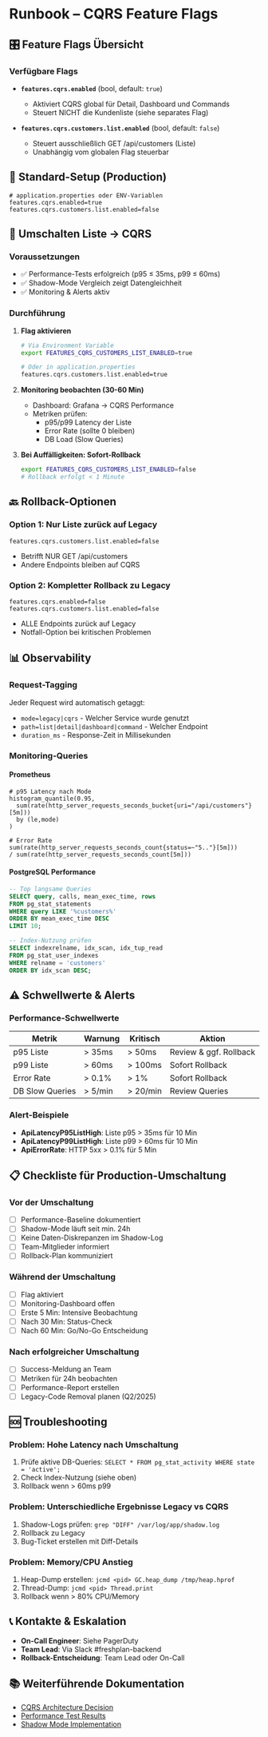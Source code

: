 # Runbook – CQRS Feature Flags

## 🎛️ Feature Flags Übersicht

### Verfügbare Flags
- **`features.cqrs.enabled`** (bool, default: `true`)
  - Aktiviert CQRS global für Detail, Dashboard und Commands
  - Steuert NICHT die Kundenliste (siehe separates Flag)
  
- **`features.cqrs.customers.list.enabled`** (bool, default: `false`)
  - Steuert ausschließlich GET /api/customers (Liste)
  - Unabhängig vom globalen Flag steuerbar

## 🚀 Standard-Setup (Production)

```properties
# application.properties oder ENV-Variablen
features.cqrs.enabled=true
features.cqrs.customers.list.enabled=false
```

## 🔄 Umschalten Liste → CQRS

### Voraussetzungen
- ✅ Performance-Tests erfolgreich (p95 ≤ 35ms, p99 ≤ 60ms)
- ✅ Shadow-Mode Vergleich zeigt Datengleichheit
- ✅ Monitoring & Alerts aktiv

### Durchführung
1. **Flag aktivieren**
   ```bash
   # Via Environment Variable
   export FEATURES_CQRS_CUSTOMERS_LIST_ENABLED=true
   
   # Oder in application.properties
   features.cqrs.customers.list.enabled=true
   ```

2. **Monitoring beobachten (30-60 Min)**
   - Dashboard: Grafana → CQRS Performance
   - Metriken prüfen:
     - p95/p99 Latency der Liste
     - Error Rate (sollte 0 bleiben)
     - DB Load (Slow Queries)
   
3. **Bei Auffälligkeiten: Sofort-Rollback**
   ```bash
   export FEATURES_CQRS_CUSTOMERS_LIST_ENABLED=false
   # Rollback erfolgt < 1 Minute
   ```

## 🔙 Rollback-Optionen

### Option 1: Nur Liste zurück auf Legacy
```properties
features.cqrs.customers.list.enabled=false
```
- Betrifft NUR GET /api/customers
- Andere Endpoints bleiben auf CQRS

### Option 2: Kompletter Rollback zu Legacy
```properties
features.cqrs.enabled=false
features.cqrs.customers.list.enabled=false
```
- ALLE Endpoints zurück auf Legacy
- Notfall-Option bei kritischen Problemen

## 📊 Observability

### Request-Tagging
Jeder Request wird automatisch getaggt:
- `mode=legacy|cqrs` - Welcher Service wurde genutzt
- `path=list|detail|dashboard|command` - Welcher Endpoint
- `duration_ms` - Response-Zeit in Millisekunden

### Monitoring-Queries

#### Prometheus
```promql
# p95 Latency nach Mode
histogram_quantile(0.95, 
  sum(rate(http_server_requests_seconds_bucket{uri="/api/customers"}[5m])) 
  by (le,mode)
)

# Error Rate
sum(rate(http_server_requests_seconds_count{status=~"5.."}[5m])) 
/ sum(rate(http_server_requests_seconds_count[5m]))
```

#### PostgreSQL Performance
```sql
-- Top langsame Queries
SELECT query, calls, mean_exec_time, rows
FROM pg_stat_statements
WHERE query LIKE '%customers%'
ORDER BY mean_exec_time DESC
LIMIT 10;

-- Index-Nutzung prüfen
SELECT indexrelname, idx_scan, idx_tup_read
FROM pg_stat_user_indexes
WHERE relname = 'customers'
ORDER BY idx_scan DESC;
```

## ⚠️ Schwellwerte & Alerts

### Performance-Schwellwerte
| Metrik | Warnung | Kritisch | Aktion |
|--------|---------|----------|--------|
| p95 Liste | > 35ms | > 50ms | Review & ggf. Rollback |
| p99 Liste | > 60ms | > 100ms | Sofort Rollback |
| Error Rate | > 0.1% | > 1% | Sofort Rollback |
| DB Slow Queries | > 5/min | > 20/min | Review Queries |

### Alert-Beispiele
- **ApiLatencyP95ListHigh**: Liste p95 > 35ms für 10 Min
- **ApiLatencyP99ListHigh**: Liste p99 > 60ms für 10 Min
- **ApiErrorRate**: HTTP 5xx > 0.1% für 5 Min

## 📋 Checkliste für Production-Umschaltung

### Vor der Umschaltung
- [ ] Performance-Baseline dokumentiert
- [ ] Shadow-Mode läuft seit min. 24h
- [ ] Keine Daten-Diskrepanzen im Shadow-Log
- [ ] Team-Mitglieder informiert
- [ ] Rollback-Plan kommuniziert

### Während der Umschaltung
- [ ] Flag aktiviert
- [ ] Monitoring-Dashboard offen
- [ ] Erste 5 Min: Intensive Beobachtung
- [ ] Nach 30 Min: Status-Check
- [ ] Nach 60 Min: Go/No-Go Entscheidung

### Nach erfolgreicher Umschaltung
- [ ] Success-Meldung an Team
- [ ] Metriken für 24h beobachten
- [ ] Performance-Report erstellen
- [ ] Legacy-Code Removal planen (Q2/2025)

## 🆘 Troubleshooting

### Problem: Hohe Latency nach Umschaltung
1. Prüfe aktive DB-Queries: `SELECT * FROM pg_stat_activity WHERE state = 'active';`
2. Check Index-Nutzung (siehe oben)
3. Rollback wenn > 60ms p99

### Problem: Unterschiedliche Ergebnisse Legacy vs CQRS
1. Shadow-Logs prüfen: `grep "DIFF" /var/log/app/shadow.log`
2. Rollback zu Legacy
3. Bug-Ticket erstellen mit Diff-Details

### Problem: Memory/CPU Anstieg
1. Heap-Dump erstellen: `jcmd <pid> GC.heap_dump /tmp/heap.hprof`
2. Thread-Dump: `jcmd <pid> Thread.print`
3. Rollback wenn > 80% CPU/Memory

## 📞 Kontakte & Eskalation

- **On-Call Engineer**: Siehe PagerDuty
- **Team Lead**: Via Slack #freshplan-backend
- **Rollback-Entscheidung**: Team Lead oder On-Call

## 📚 Weiterführende Dokumentation

- [CQRS Architecture Decision](../adr/ADR-013-cqrs-pattern.md)
- [Performance Test Results](../performance/cqrs-baseline.md)
- [Shadow Mode Implementation](../guides/shadow-mode.md)